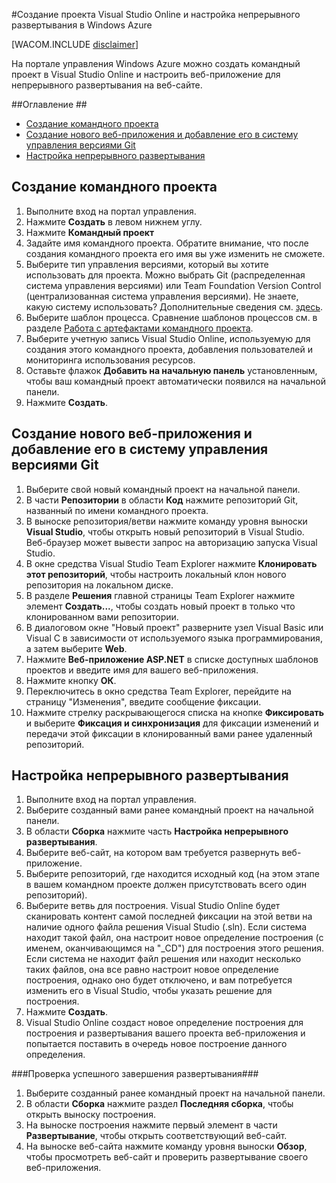 ﻿<properties urlDisplayName="How to create a VSO project and setup Continuous Deployment" pageTitle="Как создать командный проект в Visual Studio Online и настроить непрерывное развертывание в Windows Azure" metaKeywords="Visual Studio Online создать командный проект, непрерывное развертывание в Azure" description="Узнайте, как создать командный проект Visual Studio Online и настроить его для непрерывного развертывания в Microsoft Azure." metaCanonical="" services="cloud-services, visual-studio-online" documentationCenter="" title="How to Create and Deploy a Cloud Service" authors="jimlamb" solutions="" writer="jimlamb" manager="kamrani" editor=""  />

<tags ms.service="visual-studio-online" ms.workload="tbd" ms.tgt_pltfrm="ibiza" ms.devlang="na" ms.topic="article" ms.date="01/01/1900" ms.author="jimlamb" />

#Создание проекта Visual Studio Online и настройка непрерывного развертывания в Windows Azure 

[WACOM.INCLUDE [disclaimer](../includes/disclaimer.md)]

На портале управления Windows Azure можно создать командный проект в Visual Studio Online и настроить веб-приложение для непрерывного развертывания на веб-сайте.

##Оглавление ##

* [Создание командного проекта](#create_team_project)
* [Создание нового веб-приложения и добавление его в систему управления версиями Git](#create_web_app)
* [Настройка непрерывного развертывания](#continuous_deployment)

## <a name="create_team_project"></a>Создание командного проекта

1. Выполните вход на портал управления.
2. Нажмите **Создать** в левом нижнем углу.
3. Нажмите **Командный проект**
4. Задайте имя командного проекта. Обратите внимание, что после создания командного проекта его имя вы уже изменить не сможете.
5. Выберите тип управления версиями, который вы хотите использовать для проекта. Можно выбрать Git (распределенная система управления версиями) или Team Foundation Version Control (централизованная система управления версиями). Не знаете, какую систему использовать? Дополнительные сведения см. [здесь](http://msdn.microsoft.com/ru-ru/library/ms181368.aspx).
6. Выберите шаблон процесса. Сравнение шаблонов процессов см. в разделе [Работа с артефактами командного проекта](http://msdn.microsoft.com/ru-ru/library/ms400752.aspx).
7. Выберите учетную запись Visual Studio Online, используемую для создания этого командного проекта, добавления пользователей и мониторинга использования ресурсов.
8. Оставьте флажок **Добавить на начальную панель** установленным, чтобы ваш командный проект автоматически появился на начальной панели.
9. Нажмите **Создать**.

## <a name="create_web_app"></a>Создание нового веб-приложения и добавление его в систему управления версиями Git

1. Выберите свой новый командный проект на начальной панели.
2. В части **Репозитории** в области **Код** нажмите репозиторий Git, названный по имени командного проекта.
3. В выноске репозитория/ветви нажмите команду уровня выноски **Visual Studio**, чтобы открыть новый репозиторий в Visual Studio. Веб-браузер может вывести запрос на авторизацию запуска Visual Studio.
4. В окне средства Visual Studio Team Explorer нажмите **Клонировать этот репозиторий**, чтобы настроить локальный клон нового репозитория на локальном диске.
5. В разделе **Решения** главной страницы Team Explorer нажмите элемент **Создать...**, чтобы создать новый проект в только что клонированном вами репозитории.
6. В диалоговом окне "Новый проект" разверните узел Visual Basic или Visual C в зависимости от используемого языка программирования, а затем выберите **Web**.
7. Нажмите **Веб-приложение ASP.NET** в списке доступных шаблонов проектов и введите имя для вашего веб-приложения.
8. Нажмите кнопку **ОК**.
9. Переключитесь в окно средства Team Explorer, перейдите на страницу "Изменения", введите сообщение фиксации.
10. Нажмите стрелку раскрывающегося списка на кнопке **Фиксировать** и выберите **Фиксация и синхронизация** для фиксации изменений и передачи этой фиксации в клонированный вами ранее удаленный репозиторий.

## <a name="continuous_deployment"></a>Настройка непрерывного развертывания

1. Выполните вход на портал управления.
2. Выберите созданный вами ранее командный проект на начальной панели.
3. В области **Сборка** нажмите часть **Настройка непрерывного развертывания**.
4. Выберите веб-сайт, на котором вам требуется развернуть веб-приложение.
5. Выберите репозиторий, где находится исходный код (на этом этапе в вашем командном проекте должен присутствовать всего один репозиторий).
6. Выберите ветвь для построения. Visual Studio Online будет сканировать контент самой последней фиксации на этой ветви на наличие одного файла решения Visual Studio (.sln). Если система находит такой файл, она настроит новое определение построения (с именем, оканчивающимся на "_CD") для построения этого решения. Если система не находит файл решения или находит несколько таких файлов, она все равно настроит новое определение построения, однако оно будет отключено, и вам потребуется изменить его в Visual Studio, чтобы указать решение для построения. 
7. Нажмите **Создать**.
8. Visual Studio Online создаст новое определение построения для построения и развертывания вашего проекта веб-приложения и попытается поставить в очередь новое построение данного определения.

###Проверка успешного завершения развертывания###

1. Выберите созданный ранее командный проект на начальной панели.
2. В области **Сборка** нажмите раздел **Последняя сборка**, чтобы открыть выноску построения.
3. На выноске построения нажмите первый элемент в части **Развертывание**, чтобы открыть соответствующий веб-сайт.
4. На выноске веб-сайта нажмите команду уровня выноски **Обзор**, чтобы просмотреть веб-сайт и проверить развертывание своего веб-приложения.
